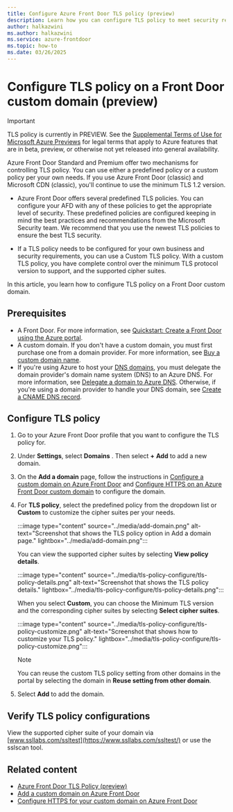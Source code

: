 ```yaml
---
title: Configure Azure Front Door TLS policy (preview)
description: Learn how you can configure TLS policy to meet security requirements for your Front Door custom domains.
author: halkazwini
ms.author: halkazwini
ms.service: azure-frontdoor
ms.topic: how-to
ms.date: 03/26/2025
---
```


# Configure TLS policy on a Front Door custom domain (preview)

> [!IMPORTANT]
> TLS policy is currently in PREVIEW. See the [Supplemental Terms of Use for Microsoft Azure Previews](https://azure.microsoft.com/support/legal/preview-supplemental-terms/) for legal terms that apply to Azure features that are in beta, preview, or otherwise not yet released into general availability.

Azure Front Door Standard and Premium offer two mechanisms for controlling TLS policy. You can use either a predefined policy or a custom policy per your own needs. If you use Azure Front Door (classic) and Microsoft CDN (classic), you'll continue to use the minimum TLS 1.2 version.

- Azure Front Door offers several predefined TLS policies. You can configure your AFD with any of these policies to get the appropriate level of security. These predefined policies are configured keeping in mind the best practices and recommendations from the Microsoft Security team. We recommend that you use the newest TLS policies to ensure the best TLS security.

- If a TLS policy needs to be configured for your own business and security requirements, you can use a Custom TLS policy. With a custom TLS policy, you have complete control over the minimum TLS protocol version to support, and the supported cipher suites.

In this article, you learn how to configure TLS policy on a Front Door custom domain.

## Prerequisites

- A Front Door. For more information, see [Quickstart: Create a Front Door using the Azure portal](/azure/frontdoor/quickstart-create-front-door).
- A custom domain. If you don't have a custom domain, you must first purchase one from a domain provider. For more information, see [Buy a custom domain name](/azure/app-service/manage-custom-dns-buy-domain?toc=/azure/frontdoor/TOC.json).
- If you're using Azure to host your [DNS domains](/azure/dns/dns-overview), you must delegate the domain provider's domain name system (DNS) to an Azure DNS. For more information, see [Delegate a domain to Azure DNS](/azure/dns/dns-delegate-domain-azure-dns?toc=/azure/frontdoor/TOC.json). Otherwise, if you're using a domain provider to handle your DNS domain, see [Create a CNAME DNS record](/azure/frontdoor/front-door-custom-domain).

## Configure TLS policy

1. Go to your Azure Front Door profile that you want to configure the TLS policy for.

1. Under **Settings**, select **Domains** . Then select **+** **Add** to add a new domain.

1. On the **Add a domain** page, follow the instructions in [Configure a custom domain on Azure Front Door](/azure/frontdoor/standard-premium/how-to-add-custom-domain) and [Configure HTTPS on an Azure Front Door custom domain](/azure/frontdoor/standard-premium/how-to-configure-https-custom-domain) to configure the domain.

1. For **TLS policy**, select the predefined policy from the dropdown list or **Custom** to customize the cipher suites per your needs.

    :::image type="content" source="../media/add-domain.png" alt-text="Screenshot that shows the TLS policy option in Add a domain page." lightbox="../media/add-domain.png":::

    You can view the supported cipher suites by selecting **View policy details**.

    :::image type="content" source="../media/tls-policy-configure/tls-policy-details.png" alt-text="Screenshot that shows the TLS policy details." lightbox="../media/tls-policy-configure/tls-policy-details.png":::

    When you select **Custom**, you can choose the Minimum TLS version and the corresponding cipher suites by selecting **Select cipher suites**.

    :::image type="content" source="../media/tls-policy-configure/tls-policy-customize.png" alt-text="Screenshot that shows how to customize your TLS policy." lightbox="../media/tls-policy-configure/tls-policy-customize.png":::

    > [!NOTE]
    > You can reuse the custom TLS policy setting from other domains in the portal by selecting the domain in **Reuse setting from other domain**. 

1. Select **Add** to add the domain.

## Verify TLS policy configurations

View the supported cipher suite of your domain via [www.ssllabs.com/ssltest](https://www.ssllabs.com/ssltest/) or use the sslscan tool.

## Related content

- [Azure Front Door TLS Policy (preview)](tls-policy.md)
- [Add a custom domain on Azure Front Door](how-to-add-custom-domain.md)
- [Configure HTTPS for your custom domain on Azure Front Door](how-to-configure-https-custom-domain.md)
